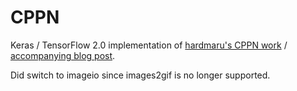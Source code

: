 # CPPN

Keras / TensorFlow 2.0 implementation of [hardmaru's CPPN work][1] / [accompanying blog post][2].

Did switch to imageio since images2gif is no longer supported.

[1]: https://github.com/hardmaru/cppn-tensorflow
[2]: http://blog.otoro.net/2016/03/25/generating-abstract-patterns-with-tensorflow/
